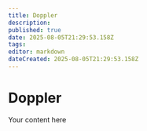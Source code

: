 ```yaml
---
title: Doppler
description: 
published: true
date: 2025-08-05T21:29:53.158Z
tags: 
editor: markdown
dateCreated: 2025-08-05T21:29:53.158Z
---
```


# Doppler
Your content here